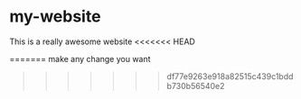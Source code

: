 # my-website

This is a really awesome website
<<<<<<< HEAD


=======
make any change you want

>>>>>>> df77e9263e918a82515c439c1bddb730b56540e2
